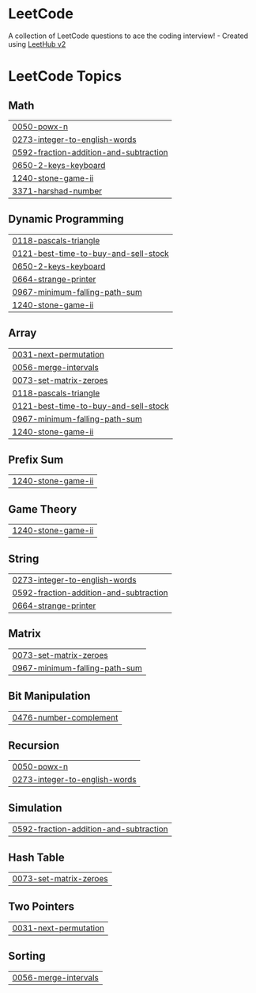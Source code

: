 # LeetCode
A collection of LeetCode questions to ace the coding interview! - Created using [LeetHub v2](https://github.com/arunbhardwaj/LeetHub-2.0)

<!---LeetCode Topics Start-->
# LeetCode Topics
## Math
|  |
| ------- |
| [0050-powx-n](https://github.com/MynameisSanskar/LeetCode/tree/master/0050-powx-n) |
| [0273-integer-to-english-words](https://github.com/MynameisSanskar/LeetCode/tree/master/0273-integer-to-english-words) |
| [0592-fraction-addition-and-subtraction](https://github.com/MynameisSanskar/LeetCode/tree/master/0592-fraction-addition-and-subtraction) |
| [0650-2-keys-keyboard](https://github.com/MynameisSanskar/LeetCode/tree/master/0650-2-keys-keyboard) |
| [1240-stone-game-ii](https://github.com/MynameisSanskar/LeetCode/tree/master/1240-stone-game-ii) |
| [3371-harshad-number](https://github.com/MynameisSanskar/LeetCode/tree/master/3371-harshad-number) |
## Dynamic Programming
|  |
| ------- |
| [0118-pascals-triangle](https://github.com/MynameisSanskar/LeetCode/tree/master/0118-pascals-triangle) |
| [0121-best-time-to-buy-and-sell-stock](https://github.com/MynameisSanskar/LeetCode/tree/master/0121-best-time-to-buy-and-sell-stock) |
| [0650-2-keys-keyboard](https://github.com/MynameisSanskar/LeetCode/tree/master/0650-2-keys-keyboard) |
| [0664-strange-printer](https://github.com/MynameisSanskar/LeetCode/tree/master/0664-strange-printer) |
| [0967-minimum-falling-path-sum](https://github.com/MynameisSanskar/LeetCode/tree/master/0967-minimum-falling-path-sum) |
| [1240-stone-game-ii](https://github.com/MynameisSanskar/LeetCode/tree/master/1240-stone-game-ii) |
## Array
|  |
| ------- |
| [0031-next-permutation](https://github.com/MynameisSanskar/LeetCode/tree/master/0031-next-permutation) |
| [0056-merge-intervals](https://github.com/MynameisSanskar/LeetCode/tree/master/0056-merge-intervals) |
| [0073-set-matrix-zeroes](https://github.com/MynameisSanskar/LeetCode/tree/master/0073-set-matrix-zeroes) |
| [0118-pascals-triangle](https://github.com/MynameisSanskar/LeetCode/tree/master/0118-pascals-triangle) |
| [0121-best-time-to-buy-and-sell-stock](https://github.com/MynameisSanskar/LeetCode/tree/master/0121-best-time-to-buy-and-sell-stock) |
| [0967-minimum-falling-path-sum](https://github.com/MynameisSanskar/LeetCode/tree/master/0967-minimum-falling-path-sum) |
| [1240-stone-game-ii](https://github.com/MynameisSanskar/LeetCode/tree/master/1240-stone-game-ii) |
## Prefix Sum
|  |
| ------- |
| [1240-stone-game-ii](https://github.com/MynameisSanskar/LeetCode/tree/master/1240-stone-game-ii) |
## Game Theory
|  |
| ------- |
| [1240-stone-game-ii](https://github.com/MynameisSanskar/LeetCode/tree/master/1240-stone-game-ii) |
## String
|  |
| ------- |
| [0273-integer-to-english-words](https://github.com/MynameisSanskar/LeetCode/tree/master/0273-integer-to-english-words) |
| [0592-fraction-addition-and-subtraction](https://github.com/MynameisSanskar/LeetCode/tree/master/0592-fraction-addition-and-subtraction) |
| [0664-strange-printer](https://github.com/MynameisSanskar/LeetCode/tree/master/0664-strange-printer) |
## Matrix
|  |
| ------- |
| [0073-set-matrix-zeroes](https://github.com/MynameisSanskar/LeetCode/tree/master/0073-set-matrix-zeroes) |
| [0967-minimum-falling-path-sum](https://github.com/MynameisSanskar/LeetCode/tree/master/0967-minimum-falling-path-sum) |
## Bit Manipulation
|  |
| ------- |
| [0476-number-complement](https://github.com/MynameisSanskar/LeetCode/tree/master/0476-number-complement) |
## Recursion
|  |
| ------- |
| [0050-powx-n](https://github.com/MynameisSanskar/LeetCode/tree/master/0050-powx-n) |
| [0273-integer-to-english-words](https://github.com/MynameisSanskar/LeetCode/tree/master/0273-integer-to-english-words) |
## Simulation
|  |
| ------- |
| [0592-fraction-addition-and-subtraction](https://github.com/MynameisSanskar/LeetCode/tree/master/0592-fraction-addition-and-subtraction) |
## Hash Table
|  |
| ------- |
| [0073-set-matrix-zeroes](https://github.com/MynameisSanskar/LeetCode/tree/master/0073-set-matrix-zeroes) |
## Two Pointers
|  |
| ------- |
| [0031-next-permutation](https://github.com/MynameisSanskar/LeetCode/tree/master/0031-next-permutation) |
## Sorting
|  |
| ------- |
| [0056-merge-intervals](https://github.com/MynameisSanskar/LeetCode/tree/master/0056-merge-intervals) |
<!---LeetCode Topics End-->